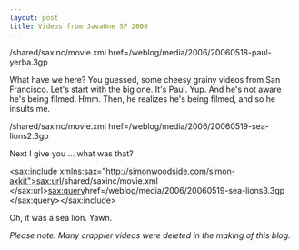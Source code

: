 ```yaml
---
layout: post
title: Videos from JavaOne SF 2006
---
```


<div><sax:include xmlns:sax="http://simonwoodside.com/simon-axkit"><sax:url>/shared/saxinc/movie.xml </sax:url><sax:query>href=/weblog/media/2006/20060518-paul-yerba.3gp </sax:query></sax:include></div>

What have we here? You guessed, some cheesy grainy videos from San Francisco. Let's start with the big one. It's Paul. Yup. And he's not aware he's being filmed. Hmm. Then, he realizes he's being filmed, and so he insults me.

<div><sax:include xmlns:sax="http://simonwoodside.com/simon-axkit"><sax:url>/shared/saxinc/movie.xml </sax:url><sax:query>href=/weblog/media/2006/20060519-sea-lions2.3gp </sax:query></sax:include></div>

Next I give you ... what was that?<div><sax:include xmlns:sax="http://simonwoodside.com/simon-axkit"><sax:url>/shared/saxinc/movie.xml </sax:url><sax:query>href=/weblog/media/2006/20060519-sea-lions3.3gp </sax:query></sax:include></div>

Oh, it was a sea lion. Yawn. 

<i>Please note: Many crappier videos were deleted in the making of this blog. </i>
